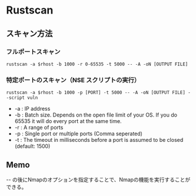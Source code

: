 # Rustscan

## スキャン方法
### フルポートスキャン
```
rustscan -a $rhost -b 1000 -r 0-65535 -t 5000 -- -A -oN [OUTPUT FILE]
```

### 特定ポートのスキャン（NSE スクリプトの実行）
```
rustscan -a $rhost -b 1000 -p [PORT] -t 5000 -- -A -oN [OUTPUT FILE] --script vuln
```

- -a : IP address
- -b : Batch size. Depends on the open file limit of your OS.  If you do 65535 it will do every port at the same time. 
- -r : A range of ports
- -p : Single port or multiple ports (Comma seperated)
- -t : The timeout in milliseconds before a port is assumed to be closed (default: 1500)

## Memo
-- の後にNmapのオプションを指定することで、Nmapの機能を実行することができる。
